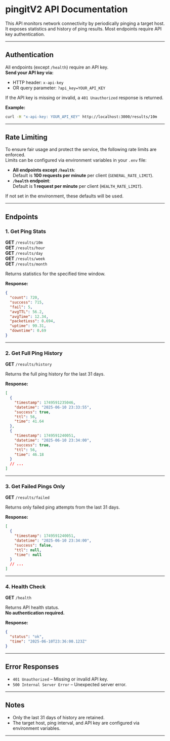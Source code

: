 # pingitV2 API Documentation

This API monitors network connectivity by periodically pinging a target host. It exposes statistics and history of ping results. Most endpoints require API key authentication.

---

## Authentication

All endpoints (except `/health`) require an API key.  
**Send your API key via:**
- HTTP header: `x-api-key`
- OR query parameter: `?api_key=YOUR_API_KEY`

If the API key is missing or invalid, a `401 Unauthorized` response is returned.

**Example:**
```bash
curl -H "x-api-key: YOUR_API_KEY" http://localhost:3000/results/10m
```

---

## Rate Limiting

To ensure fair usage and protect the service, the following rate limits are enforced.  
Limits can be configured via environment variables in your `.env` file:

- **All endpoints except `/health`**:  
  Default is **100 requests per minute** per client (`GENERAL_RATE_LIMIT`).
- **`/health` endpoint**:  
  Default is **1 request per minute** per client (`HEALTH_RATE_LIMIT`).

If not set in the environment, these defaults will be used.

---

## Endpoints

### 1. Get Ping Stats

**GET** `/results/10m`  
**GET** `/results/hour`  
**GET** `/results/day`  
**GET** `/results/week`  
**GET** `/results/month`

Returns statistics for the specified time window.

**Response:**
```json
{
  "count": 720,
  "success": 715,
  "fail": 5,
  "avgTTL": 56.2,
  "avgTime": 12.34,
  "packetLoss": 0.694,
  "uptime": 99.31,
  "downtime": 0.69
}
```

---

### 2. Get Full Ping History

**GET** `/results/history`

Returns the full ping history for the last 31 days.

**Response:**
```json
[
  {
    "timestamp": 1749591235046,
    "datetime": "2025-06-10 23:33:55",
    "success": true,
    "ttl": 56,
    "time": 41.64
  },
  {
    "timestamp": 1749591240051,
    "datetime": "2025-06-10 23:34:00",
    "success": true,
    "ttl": 56,
    "time": 46.18
  }
  // ...
]
```

---

### 3. Get Failed Pings Only

**GET** `/results/failed`

Returns only failed ping attempts from the last 31 days.

**Response:**
```json
[
  {
    "timestamp": 1749591240051,
    "datetime": "2025-06-10 23:34:00",
    "success": false,
    "ttl": null,
    "time": null
  }
  // ...
]
```

---

### 4. Health Check

**GET** `/health`

Returns API health status.  
**No authentication required.**

**Response:**
```json
{
  "status": "ok",
  "time": "2025-06-10T23:36:00.123Z"
}
```

---

## Error Responses

- `401 Unauthorized` – Missing or invalid API key.
- `500 Internal Server Error` – Unexpected server error.

---

## Notes

- Only the last 31 days of history are retained.
- The target host, ping interval, and API key are configured via environment variables.

---